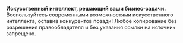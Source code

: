 


**Искусственный интеллект, решающий ваши бизнес-задачи.** Воспользуйтесь современными возможностями искусственного интеллекта, оставив конкурентов позади!
Любое копирование без разрешения правообладателя и без указания ссылки на источник запрещено.

